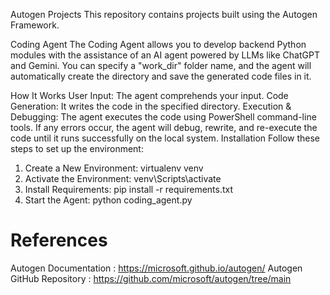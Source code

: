 Autogen Projects
This repository contains projects built using the Autogen Framework.

Coding Agent
The Coding Agent allows you to develop backend Python modules with the assistance of an AI agent powered by LLMs like ChatGPT and Gemini. You can specify a "work_dir" folder name, and the agent will automatically create the directory and save the generated code files in it.

How It Works
User Input: The agent comprehends your input.
Code Generation: It writes the code in the specified directory.
Execution & Debugging: The agent executes the code using PowerShell command-line tools. If any errors occur, the agent will debug, rewrite, and re-execute the code until it runs successfully on the local system.
Installation
Follow these steps to set up the environment:

1. Create a New Environment:
   virtualenv venv
2. Activate the Environment:
   venv\Scripts\activate
3. Install Requirements:
   pip install -r requirements.txt
4. Start the Agent:
   python coding_agent.py






# References
Autogen Documentation : https://microsoft.github.io/autogen/
Autogen GitHub Repository : https://github.com/microsoft/autogen/tree/main


